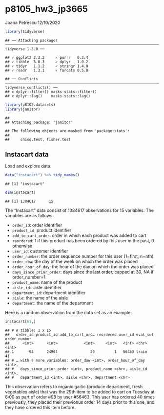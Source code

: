 p8105\_hw3\_jp3665
================
Joana Petrescu
12/10/2020

``` r
library(tidyverse)
```

    ## ── Attaching packages ────────────────────────────────────────────────────────────────────────────────────────────────────────────────────────────────────────────────────── tidyverse 1.3.0 ──

    ## ✓ ggplot2 3.3.2     ✓ purrr   0.3.4
    ## ✓ tibble  3.0.3     ✓ dplyr   1.0.2
    ## ✓ tidyr   1.1.2     ✓ stringr 1.4.0
    ## ✓ readr   1.3.1     ✓ forcats 0.5.0

    ## ── Conflicts ───────────────────────────────────────────────────────────────────────────────────────────────────────────────────────────────────────────────────────── tidyverse_conflicts() ──
    ## x dplyr::filter() masks stats::filter()
    ## x dplyr::lag()    masks stats::lag()

``` r
library(p8105.datasets)
library(janitor)
```

    ## 
    ## Attaching package: 'janitor'

    ## The following objects are masked from 'package:stats':
    ## 
    ##     chisq.test, fisher.test

## Instacart data

Load and explore data

``` r
data("instacart") %>% tidy_names()
```

    ## [1] "instacart"

``` r
dim(instacart)
```

    ## [1] 1384617      15

The “Instacart” data consist of 1384617 observations for 15 variables.
The variables are as follows:

  - `order_id`: order identifier
  - `product_id`: product identifier
  - `add_to_cart_order`: order in which each product was added to cart
  - `reordered`: 1 if this product has been ordered by this user in the
    past, 0 otherwise
  - `user_id`: customer identifier
  - `order_number`: the order sequence number for this user (1=first,
    n=nth)
  - `order_dow`: the day of the week on which the order was placed
  - `order_hour_of_day`: the hour of the day on which the order was
    placed
  - `days_since_prior_order`: days since the last order, capped at 30,
    NA if order\_number=1
  - `product_name`: name of the product
  - `aisle_id:` aisle identifier
  - `department_id`: department identifier
  - `aisle`: the name of the aisle
  - `department`: the name of the department

Here is a random observation from the data set as an example:

``` r
instacart[61,]
```

    ## # A tibble: 1 x 15
    ##   order_id product_id add_to_cart_ord… reordered user_id eval_set order_number
    ##      <int>      <int>            <int>     <int>   <int> <chr>           <int>
    ## 1       98      24964               29         1   56463 train              41
    ## # … with 8 more variables: order_dow <int>, order_hour_of_day <int>,
    ## #   days_since_prior_order <int>, product_name <chr>, aisle_id <int>,
    ## #   department_id <int>, aisle <chr>, department <chr>

This observation refers to organic garlic (produce department, fresh
vegetables aisle) that was the 29th item to be added to cart on Tuesday
at 8:00 as part of order \#98 by user \#56463. This user has ordered 40
times previously, they placed their previoous order 14 days prior to
this one, and they have ordered this item before.

